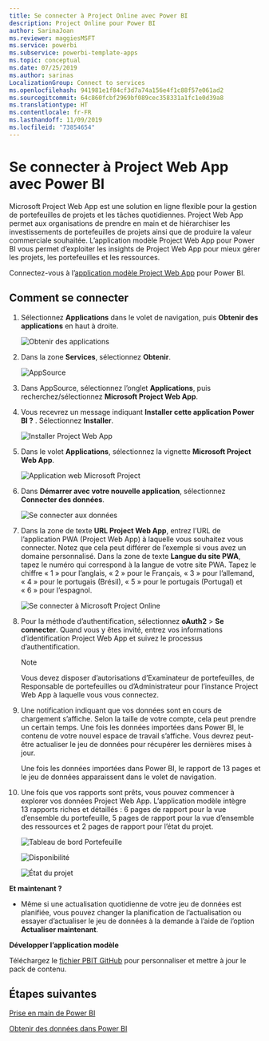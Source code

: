 ```yaml
---
title: Se connecter à Project Online avec Power BI
description: Project Online pour Power BI
author: SarinaJoan
ms.reviewer: maggiesMSFT
ms.service: powerbi
ms.subservice: powerbi-template-apps
ms.topic: conceptual
ms.date: 07/25/2019
ms.author: sarinas
LocalizationGroup: Connect to services
ms.openlocfilehash: 941981e1f84cf3d7a74a156e4f1c88f57e061ad2
ms.sourcegitcommit: 64c860fcbf2969bf089cec358331a1fc1e0d39a8
ms.translationtype: HT
ms.contentlocale: fr-FR
ms.lasthandoff: 11/09/2019
ms.locfileid: "73854654"
---
```

# <a name="connect-to-project-web-app-with-power-bi"></a>Se connecter à Project Web App avec Power BI
Microsoft Project Web App est une solution en ligne flexible pour la gestion de portefeuilles de projets et les tâches quotidiennes. Project Web App permet aux organisations de prendre en main et de hiérarchiser les investissements de portefeuilles de projets ainsi que de produire la valeur commerciale souhaitée. L’application modèle Project Web App pour Power BI vous permet d’exploiter les insights de Project Web App pour mieux gérer les projets, les portefeuilles et les ressources.

Connectez-vous à l’[application modèle Project Web App](https://appsource.microsoft.com/product/power-bi/pbi_msprojectonline.pbi-microsoftprojectwebapp) pour Power BI.

## <a name="how-to-connect"></a>Comment se connecter

1. Sélectionnez **Applications** dans le volet de navigation, puis **Obtenir des applications** en haut à droite.

    ![Obtenir des applications](media/service-connect-to-project-online/GetApps.png)

2. Dans la zone **Services**, sélectionnez **Obtenir**.
   
   ![AppSource](media/service-connect-to-project-online/AppSource.png)
3. Dans AppSource, sélectionnez l’onglet **Applications**, puis recherchez/sélectionnez **Microsoft Project Web App**.
   
4. Vous recevrez un message indiquant **Installer cette application Power BI ?** . Sélectionnez **Installer**. 

   ![Installer Project Web App](media/service-connect-to-project-online/ProjectTile.png)
5. Dans le volet **Applications**, sélectionnez la vignette **Microsoft Project Web App**. 
   
   ![Application web Microsoft Project](media/service-connect-to-project-online/getstarted.png)
6. Dans **Démarrer avec votre nouvelle application**, sélectionnez **Connecter des données**.
   
   ![Se connecter aux données](media/service-connect-to-project-online/mproject.png)
7. Dans la zone de texte **URL Project Web App**, entrez l’URL de l’application PWA (Project Web App) à laquelle vous souhaitez vous connecter.  Notez que cela peut différer de l’exemple si vous avez un domaine personnalisé. Dans la zone de texte **Langue du site PWA**, tapez le numéro qui correspond à la langue de votre site PWA. Tapez le chiffre « 1 » pour l’anglais, « 2 » pour le Français, « 3 » pour l’allemand, « 4 » pour le portugais (Brésil), « 5 » pour le portugais (Portugal) et « 6 » pour l’espagnol. 
   
   ![Se connecter à Microsoft Project Online](media/service-connect-to-project-online/params.png)
8. Pour la méthode d’authentification, sélectionnez **oAuth2** \> **Se connecter**. Quand vous y êtes invité, entrez vos informations d’identification Project Web App et suivez le processus d’authentification.

    > [!NOTE]
    > Vous devez disposer d’autorisations d’Examinateur de portefeuilles, de Responsable de portefeuilles ou d’Administrateur pour l’instance Project Web App à laquelle vous vous connectez.

9. Une notification indiquant que vos données sont en cours de chargement s’affiche. Selon la taille de votre compte, cela peut prendre un certain temps. Une fois les données importées dans Power BI, le contenu de votre nouvel espace de travail s’affiche. Vous devrez peut-être actualiser le jeu de données pour récupérer les dernières mises à jour. 

    Une fois les données importées dans Power BI, le rapport de 13 pages et le jeu de données apparaissent dans le volet de navigation. 

10. Une fois que vos rapports sont prêts, vous pouvez commencer à explorer vos données Project Web App. L’application modèle intègre 13 rapports riches et détaillés : 6 pages de rapport pour la vue d’ensemble du portefeuille, 5 pages de rapport pour la vue d’ensemble des ressources et 2 pages de rapport pour l’état du projet. 

    ![Tableau de bord Portefeuille](media/service-connect-to-project-online/report1.png)
   
    ![Disponibilité](media/service-connect-to-project-online/report3.png)
   
    ![État du projet](media/service-connect-to-project-online/report2.png)

**Et maintenant ?**

* Même si une actualisation quotidienne de votre jeu de données est planifiée, vous pouvez changer la planification de l’actualisation ou essayer d’actualiser le jeu de données à la demande à l’aide de l’option **Actualiser maintenant**.

**Développer l’application modèle**

Téléchargez le [fichier PBIT GitHub](https://github.com/OfficeDev/Project-Power-BI-Content-Packs) pour personnaliser et mettre à jour le pack de contenu.

## <a name="next-steps"></a>Étapes suivantes
[Prise en main de Power BI](service-get-started.md)

[Obtenir des données dans Power BI](service-get-data.md)

